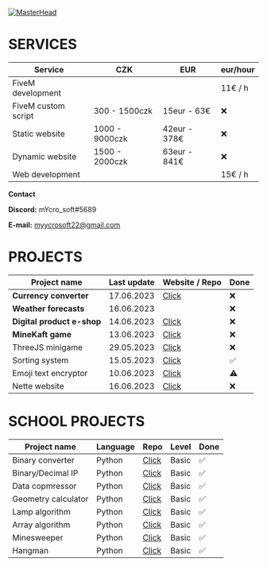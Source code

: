 [![MasterHead](https://i.imgur.com/zdrXIzM.jpg)]()

# SERVICES

| Service             | CZK            | EUR           | eur/hour  |
| ------------------- | -------------- | ------------- | --------- |
| FiveM development   |                |               | 11€ / h |
| FiveM custom script | 300 - 1500czk  | 15eur - 63€  | ❌        |
| Static website      | 1000 - 9000czk | 42eur - 378€ | ❌        |
| Dynamic website     | 1500 - 2000czk | 63eur - 841€ | ❌        |
| Web development     |                |               | 15€ / h |

**Contact**

**Discord:** mYcro_soft#5689

**E-mail:** myycrosoft22@gmail.com

# PROJECTS

| Project name                     | Last update | Website / Repo                                                                          | Done |
| -------------------------------- | ----------- | --------------------------------------------------------------------------------------- | ---- |
| **Currency converter**     | 17.06.2023  | [Click](https://myycrosoft.github.io/currency_converter/)                                  | ❌   |
| **Weather forecasts**      | 16.06.2023  |                                                                                         | ❌   |
| **Digital product e-shop** | 14.06.2023  | [Click](https://github.com/mYYcroSoft/Digital_products_eshop_and_encryptor "Demo")            | ❌   |
| **MineKaft game**          | 13.06.2023  | [Click](https://github.com/mYYcroSoft/python_repository/tree/main/MajnKampf_game)          | ❌   |
| ThreeJS minigame                 | 29.05.2023  | [Click](https://github.com/mYYcroSoft/three.js_projects)                                   | ❌   |
| Sorting system                   | 15.05.2023  | [Click](https://github.com/mYYcroSoft/python_repository/tree/main/sorting_system)          | ✅   |
| Emoji text encryptor             | 10.06.2023  | [Click](https://github.com/mYYcroSoft/python_repository/blob/main/text_encryptor/index.py) | ⚠   |
| Nette website                    | 16.06.2023  | [Click](https://github.com/mYYcroSoft/nette-fw)                                            | ❌   |

# SCHOOL PROJECTS

| Project name        | Language | Repo                                                                                  | Level | Done |
| ------------------- | -------- | ------------------------------------------------------------------------------------- | ----- | ---- |
| Binary converter    | Python   | [Click](https://github.com/mYYcroSoft/Python-NumberToBinary)                             | Basic | ✅   |
| Binary/Decimal IP   | Python   | [Click](https://github.com/mYYcroSoft/Python_IP_Binary-Decimal)                          | Basic | ✅   |
| Data copmressor     | Python   | [Click](https://github.com/mYYcroSoft/py_data_compression)                               | Basic | ✅   |
| Geometry calculator | Python   | [Click](https://github.com/mYYcroSoft/py_Geometry_calc)                                  | Basic | ✅   |
| Lamp algorithm      | Python   | [Click](https://github.com/mYYcroSoft/python-lampy)                                      | Basic | ✅   |
| Array algorithm     | Python   | [Click](https://github.com/mYYcroSoft/python_repository/tree/main/array_simple_while)    | Basic | ✅   |
| Minesweeper         | Python   | [Click](https://github.com/mYYcroSoft/python_repository/tree/main/minesweeper)           | Basic | ✅   |
| Hangman             | Python   | [Click](https://github.com/mYYcroSoft/python_repository/tree/main/selftmurder_word_game) | Basic | ✅   |
